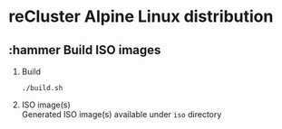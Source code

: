 # reCluster Alpine Linux distribution

## :hammer Build ISO images

1. Build

   ```console
   ./build.sh
   ```

2. ISO image(s) \
   Generated ISO image(s) available under `iso` directory
